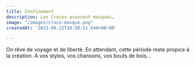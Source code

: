 ```yaml
---
title: Confinement
description: Les Crocos avancent masqués…
image: "/images/croco-masque.png"
createdAt: '2021-06-22T10:58:51.640+00:00'

---
```

On rêve de voyage et de liberté. En attendant, cette période reste propice à la création. A vos stylos, vos chansons, vos bouts de bois…